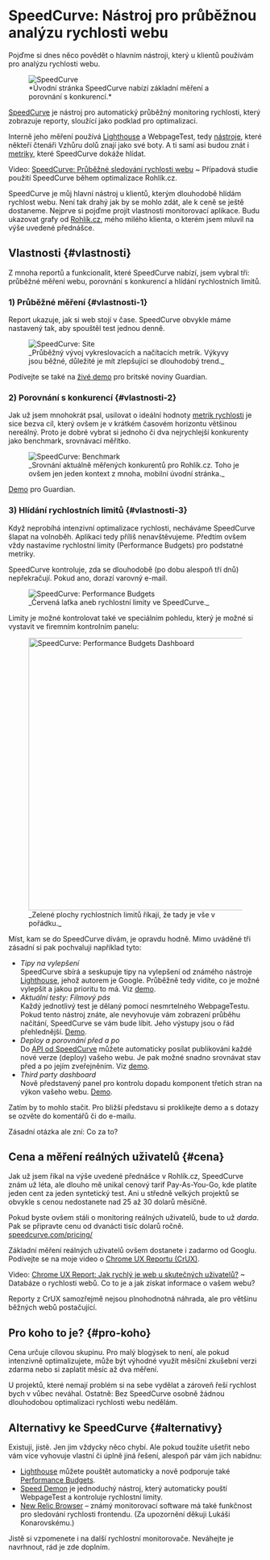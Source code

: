 # SpeedCurve: Nástroj pro průběžnou analýzu rychlosti webu

Pojďme si dnes něco povědět o hlavním nástroji, který u klientů používám pro analýzu rychlosti webu.

<figure>
<img src="../dist/images/original/speedcurve.jpg" alt="SpeedCurve">
<figcaption markdown="1">
*Úvodní stránka SpeedCurve nabízí základní měření a porovnání s konkurencí.*
</figcaption>
</figure>

[SpeedCurve](https://speedcurve.com) je nástroj pro automatický průběžný monitoring rychlosti, který zobrazuje reporty, sloužící jako podklad pro optimalizaci.

Interně jeho měření používá [Lighthouse](lighthouse.md) a WebpageTest, tedy [nástroje](rychlost-nastroje.md), které někteří čtenáři Vzhůru dolů znají jako své boty. A ti samí asi budou znát i [metriky](metriky-rychlosti.md), které SpeedCurve dokáže hlídat.

<p class="video">
Video: <a href="https://www.youtube.com/watch?v=xZvWR9obQ_0">SpeedCurve: Průběžné sledování rychlosti webu</a> ~ Případová studie použití SpeedCurve během optimalizace Rohlík.cz.
</p>

SpeedCurve je můj hlavní nástroj u klientů, kterým dlouhodobě hlídám rychlost webu. Není tak drahý jak by se mohlo zdát, ale k ceně se ještě dostaneme. Nejprve si pojďme projít vlastnosti monitorovací aplikace. Budu ukazovat grafy od [Rohlík.cz](https://www.rohlik.cz/), mého milého klienta, o kterém jsem mluvil na výše uvedené přednášce.

## Vlastnosti {#vlastnosti}

Z mnoha reportů a funkcionalit, které SpeedCurve nabízí, jsem vybral tři: průběžné měření webu, porovnání s konkurencí a hlídání rychlostních limitů.

### 1) Průběžné měření {#vlastnosti-1}

Report ukazuje, jak si web stojí v čase. SpeedCurve obvykle máme nastavený tak, aby spouštěl test jednou denně.

<figure>
<img src="../dist/images/original/speedcurve-site.jpg" alt="SpeedCurve: Site">
<figcaption markdown="1">
_Průběžný vývoj vykreslovacích a načítacích metrik. Výkyvy jsou běžné, důležité je mít zlepšující se dlouhodobý trend._
</figcaption>
</figure>

Podívejte se také na [živé demo](https://speedcurve.com/demo/site/?b=apple-ipad&cs=lg&d=30&dc=2&de=1&ds=1&r=us-west-1&s=299&u=908&share=39tfnozeq94p1o0hndk1kpbg4vb7cg) pro britské noviny Guardian. 

### 2) Porovnání s konkurencí {#vlastnosti-2}

Jak už jsem mnohokrát psal, usilovat o ideální hodnoty [metrik rychlosti](metriky-rychlosti.md) je sice bezva cíl, který ovšem je v krátkém časovém horizontu většinou nereálný. Proto je dobré vybrat si jednoho či dva nejrychlejší konkurenty jako benchmark, srovnávací měřítko.

<figure>
<img src="../dist/images/original/speedcurve-benchmark.jpg" alt="SpeedCurve: Benchmark">
<figcaption markdown="1">
_Srovnání aktuálně měřených konkurentů pro Rohlík.cz. Toho je ovšem jen jeden kontext z mnoha, mobilní úvodní stránka._
</figcaption>
</figure>

[Demo](https://speedcurve.com/demo/benchmark/?b=apple-ipad&cs=lg&d=30&dc=2&de=1&ds=1&l=article&m=speedindex&r=us-west-1&share=39tfnozeq94p1o0hndk1kpbg4vb7cg) pro Guardian.

### 3) Hlídání rychlostních limitů {#vlastnosti-3}

Když neprobíhá intenzivní optimalizace rychlosti, necháváme SpeedCurve šlapat na volnoběh. Aplikaci tedy příliš nenavštěvujeme. Předtím ovšem vždy nastavíme rychlostní limity (Performance Budgets) pro podstatné metriky.

SpeedCurve kontroluje, zda se dlouhodobě (po dobu alespoň tří dnů) nepřekračují. Pokud ano, dorazí varovný e-mail.

<figure>
<img src="../dist/images/original/speedcurve-budgets.jpg" alt="SpeedCurve: Performance Budgets">
<figcaption markdown="1">
_Červená laťka aneb rychlostní limity ve SpeedCurve._
</figcaption>
</figure>

Limity je možné kontrolovat také ve speciálním pohledu, který je možné si vystavit ve firemním kontrolním panelu:

<figure>
<img src="../dist/images/original/speedcurve-budgets-dashboard.jpg" width="1920" height="540" alt="SpeedCurve: Performance Budgets Dashboard">
<figcaption markdown="1">
_Zelené plochy rychlostních limitů říkají, že tady je vše v pořádku._
</figcaption>
</figure>

Míst, kam se do SpeedCurve dívám, je opravdu hodně. Mimo uváděné tři zásadní si pak pochvaluji například tyto:

* _Tipy na vylepšení_  
SpeedCurve sbírá a seskupuje tipy na vylepšení od známého nástroje [Lighthouse](lighthouse.md), jehož autorem je Google. Průběžně tedy vidíte, co je možné vylepšit a jakou prioritu to má. Viz [demo](https://speedcurve.com/demo/improve/?cs=lg&s=299&share=39tfnozeq94p1o0hndk1kpbg4vb7cg).
* _Aktuální testy: Filmový pás_  
Každý jednotlivý test je dělaný pomocí nesmrtelného WebpageTestu. Pokud tento nástroj znáte, ale nevyhovuje vám zobrazení průběhu načítání, SpeedCurve se vám bude líbit. Jeho výstupy jsou o řád přehlednější. [Demo](https://speedcurve.com/demo/test/190528_BY_19a28d49946b7af766b39efedeca6627/?share=39tfnozeq94p1o0hndk1kpbg4vb7cg).
* _Deploy a porovnání před a po_  
Do [API od SpeedCurve](https://api.speedcurve.com/) můžete automaticky posílat publikování každé nové verze (deploy) vašeho webu. Je pak možné snadno srovnávat stav před a po jejím zveřejněním. Viz [demo](https://speedcurve.com/demo/deploy/?b=apple-ipad&cs=lg&dl=246598&dp=419933&r=us-west-1&s=299&u=908&share=39tfnozeq94p1o0hndk1kpbg4vb7cg).
* _Third party dashboard_  
Nově představený panel pro kontrolu dopadu komponent třetích stran na výkon vašeho webu. [Demo](https://speedcurve.com/demo/thirdparty/?b=apple-ipad&cs=lg&d=30&dc=2&de=1&ds=1&r=us-west-1&s=299&u=908&share=39tfnozeq94p1o0hndk1kpbg4vb7cg).

Zatím by to mohlo stačit. Pro bližší představu si proklikejte demo a s dotazy se ozvěte do komentářů či do e-mailu.

<!-- AdSnippet -->

Zásadní otázka ale zní: Co za to?

## Cena a měření reálných uživatelů {#cena}

Jak už jsem říkal na výše uvedené přednášce v Rohlík.cz, SpeedCurve znám už léta, ale dlouho mě unikal cenový tarif Pay-As-You-Go, kde platíte jeden cent za jeden syntetický test. Ani u středně velkých projektů se obvykle s cenou nedostanete nad 25 až 30 dolarů měsíčně.

Pokud byste ovšem stáli o monitoring reálných uživatelů, bude to už _darda_. Pak se připravte cenu od dvanácti tisíc dolarů ročně. [speedcurve.com/pricing/](https://speedcurve.com/pricing/)

Základní měření reálných uživatelů ovšem dostanete i zadarmo od Googlu. Podívejte se na moje video o [Chrome UX Reportu (CrUX)](chrome-ux-report.md).

<p class="video">
Video: <a href="https://www.youtube.com/watch?v=wvVmumXPQPM">Chrome UX Report: Jak rychlý je web u skutečných uživatelů?</a> ~ Databáze o rychlosti webů. Co to je a jak získat informace o vašem webu?
</p>

Reporty z CrUX samozřejmě nejsou plnohodnotná náhrada, ale pro většinu běžných webů postačující.

## Pro koho to je? {#pro-koho}

Cena určuje cílovou skupinu. Pro malý blogýsek to není, ale pokud intenzivně optimalizujete, může být výhodné využít měsíční zkušební verzi zdarma nebo si zaplatit měsíc až dva měření.

U projektů, které nemají problém si na sebe vydělat a zároveň řeší rychlost bych v vůbec neváhal. Ostatně: Bez SpeedCurve osobně žádnou dlouhodobou optimalizaci rychlosti webu nedělám.

## Alternativy ke SpeedCurve {#alternativy}

Existují, jistě. Jen jim vždycky něco chybí. Ale pokud toužíte ušetřit nebo vám více vyhovuje vlastní či úplně jiná řešení, alespoň pár vám jich nabídnu:

* [Lighthouse](lighthouse.md) můžete pouštět automaticky a nově podporuje také [Performance Budgets](https://developers.google.com/web/tools/lighthouse/audits/budgets).
* [Speed Demon](https://medium.com/dev-channel/introducing-speed-demon-a36d95dd0174) je jednoduchý nástroj, který automaticky pouští WebpageTest a kontroluje rychlostní limity.
* [New Relic Browser](https://newrelic.com/products/browser-monitoring) – známý monitorovací software má také funkčnost pro sledování rychlosti frontendu. (Za upozornění děkuji Lukáši Konarovskému.)

Jistě si vzpomenete i na další rychlostní monitorovače. Neváhejte je navrhnout, rád je zde doplním.

<!-- AdSnippet -->
